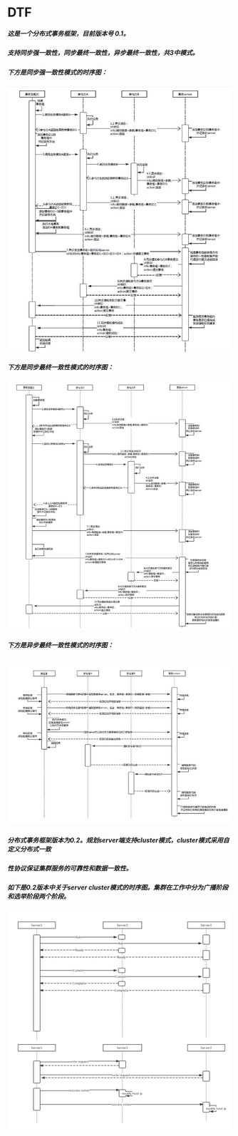 DTF
======================================================================================
##### 这是一个分布式事务框架，目前版本号 0.1。 
##### 支持同步强一致性，同步最终一致性，异步最终一致性，共3中模式。 
##### 下方是同步强一致性模式的时序图：

![Image discription](https://github.com/wgy8283335/dtf/blob/master/image/sync_strong.JPG)

##### 下方是同步最终一致性模式的时序图：
![Image discription](https://github.com/wgy8283335/dtf/blob/master/image/sync_final1.JPG)

##### 下方是异步最终一致性模式的时序图：
![Image discription](https://github.com/wgy8283335/dtf/blob/master/image/async_final.JPG)
======================================================================================
##### 分布式事务框架版本为0.2。规划server端支持cluster模式，cluster模式采用自定义分布式一致
##### 性协议保证集群服务的可靠性和数据一致性。
##### 如下是0.2版本中关于server cluster模式的时序图。集群在工作中分为广播阶段和选举阶段两个阶段。
![Image discription](https://github.com/wgy8283335/dtf/blob/master/image/server_cluster_in_working.JPG)